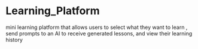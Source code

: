 # Learning_Platform
mini learning platform that allows users to select what they want to learn , send prompts to an AI to receive generated lessons, and view their learning history
